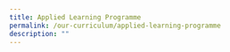 ```yaml
---
title: Applied Learning Programme
permalink: /our-curriculum/applied-learning-programme
description: ""
---
```

